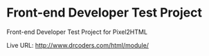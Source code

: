 # Front-end Developer Test Project
Front-end Developer Test Project for Pixel2HTML

Live URL: http://www.drcoders.com/html/module/
